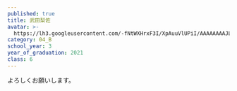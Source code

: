 ```yaml
---
published: true
title: 武田梨佐
avatar: >-
  https://lh3.googleusercontent.com/-fNtWXHrxF3I/XpAuuVlUPiI/AAAAAAAAJLU/0ja1wnMlSAgFbJ_cztZg8jJ9gqdYv7XEgCLcBGAsYHQ/IMG_3788.jpg
category: 04_B
school_year: 3
year_of_graduation: 2021
class: 6
---
```

よろしくお願いします。

